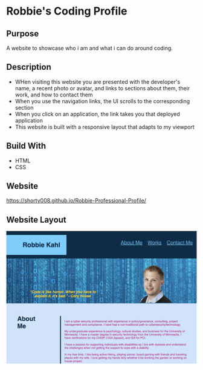 # Robbie's Coding Profile

## Purpose
A website to showcase who i am and what i can do around coding.

## Description
* WHen visiting this website you are presented with the developer's name, a recent photo or avatar, and links to sections about them, their work, and how to contact them
* When you use the navigation links, the UI scrolls to the corresponding section
* When you click on an application, the link takes you that deployed application
* This website is built with a responsive layout that adapts to my viewport

## Build With
* HTML 
* CSS 

## Website 
https://shorty008.github.io/Robbie-Professional-Profile/


## Website Layout

![Robbie's Profile](/assets/images/Profile.png)

